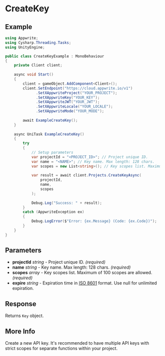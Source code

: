 # CreateKey

## Example

```csharp
using Appwrite;
using Cysharp.Threading.Tasks;
using UnityEngine;

public class CreateKeyExample : MonoBehaviour
{
    private Client client;
    
    async void Start()
    {
        client = gameObject.AddComponent<Client>();
        client.SetEndpoint("https://cloud.appwrite.io/v1")
              .SetXAppwriteProject("YOUR_PROJECT");
              .SetXAppwriteKey("YOUR_KEY");
              .SetXAppwriteJWT("YOUR_JWT");
              .SetXAppwriteLocale("YOUR_LOCALE");
              .SetXAppwriteMode("YOUR_MODE");
        
        await ExampleCreateKey();
    }
    
    async UniTask ExampleCreateKey()
    {
        try
        {
            // Setup parameters
            var projectId = "<PROJECT_ID>"; // Project unique ID.
            var name = "<NAME>"; // Key name. Max length: 128 chars.
            var scopes = new List<string>(); // Key scopes list. Maximum of 100 scopes are allowed.
            
            var result = await client.Projects.CreateKeyAsync(
                projectId,
                name,
                scopes
            );
            
            Debug.Log("Success: " + result);
        }
        catch (AppwriteException ex)
        {
            Debug.LogError($"Error: {ex.Message} (Code: {ex.Code})");
        }
    }
}
```

## Parameters

- **projectId** *string* - Project unique ID. *(required)*
- **name** *string* - Key name. Max length: 128 chars. *(required)*
- **scopes** *array* - Key scopes list. Maximum of 100 scopes are allowed. *(required)*
- **expire** *string* - Expiration time in [ISO 8601](https://www.iso.org/iso-8601-date-and-time-format.html) format. Use null for unlimited expiration.

## Response

Returns `Key` object.
## More Info

Create a new API key. It&#039;s recommended to have multiple API keys with strict scopes for separate functions within your project.

